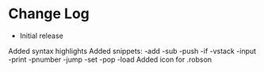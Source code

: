 # Change Log
- Initial release

Added syntax highlights
Added snippets:
-add
-sub
-push
-if
-vstack
-input
-print
-pnumber
-jump
-set
-pop
-load
Added icon for .robson

